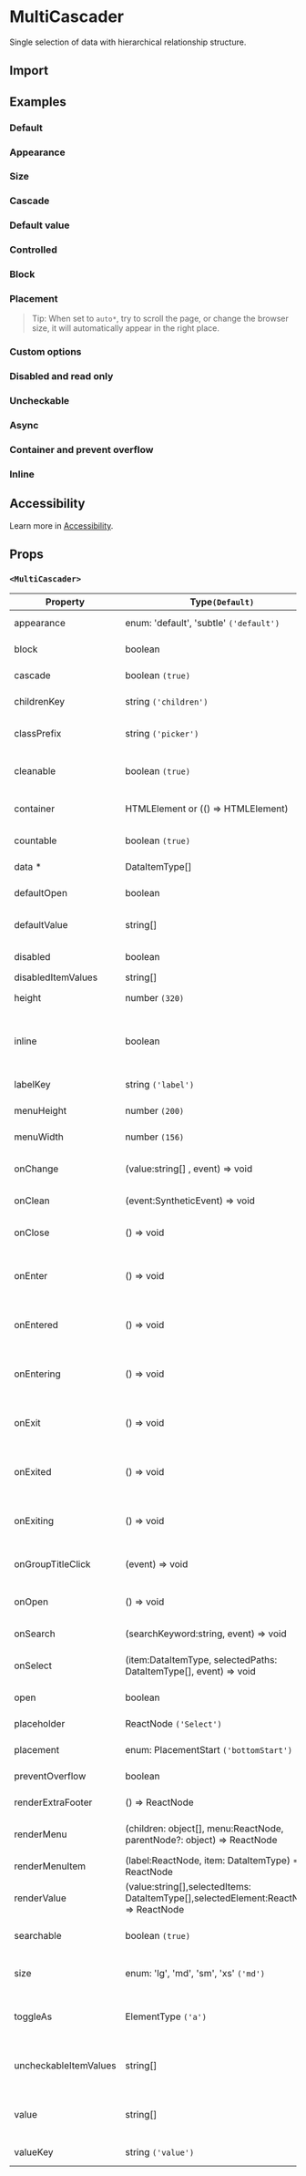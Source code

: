# MultiCascader

Single selection of data with hierarchical relationship structure.

## Import

<!--{include:(components/multi-cascader/fragments/import.md)}-->

## Examples

### Default

<!--{include:`basic.md`}-->

### Appearance

<!--{include:`appearance.md`}-->

### Size

<!--{include:`size.md`}-->

### Cascade

<!--{include:`cascade.md`}-->

### Default value

<!--{include:`default-value.md`}-->

### Controlled

<!--{include:`controlled.md`}-->

### Block

<!--{include:`block.md`}-->

### Placement

<!--{include:`placement.md`}-->

> Tip: When set to `auto*`, try to scroll the page, or change the browser size, it will automatically appear in the right place.

### Custom options

<!--{include:`custom.md`}-->

### Disabled and read only

<!--{include:`disabled.md`}-->

### Uncheckable

<!--{include:`uncheckable.md`}-->

### Async

<!--{include:`async.md`}-->

### Container and prevent overflow

<!--{include:`container.md`}-->

### Inline

<!--{include:`inline.md`}-->

## Accessibility

Learn more in [Accessibility](../guide/accessibility).

## Props

<!--{include:(_common/types/data-item-type.md)}-->

### `<MultiCascader>`

| Property              | Type`(Default)`                                                                       | Description                                                      |
| --------------------- | ------------------------------------------------------------------------------------- | ---------------------------------------------------------------- |
| appearance            | enum: 'default', 'subtle' `('default')`                                               | Set picker appearence                                            |
| block                 | boolean                                                                               | Blocking an entire row                                           |
| cascade               | boolean `(true)`                                                                      | whether cascade select                                           |
| childrenKey           | string `('children')`                                                                 | Set children key in data                                         |
| classPrefix           | string `('picker')`                                                                   | The prefix of the component CSS class                            |
| cleanable             | boolean `(true)`                                                                      | Whether the selected value can be cleared                        |
| container             | HTMLElement or (() => HTMLElement)                                                    | Sets the rendering container                                     |
| countable             | boolean `(true)`                                                                      | Can count selected options                                       |
| data \*               | DataItemType[]                                                                        | The data of component                                            |
| defaultOpen           | boolean                                                                               | Default value of open property                                   |
| defaultValue          | string[]                                                                              | Default values of the selected items                             |
| disabled              | boolean                                                                               | Disabled component                                               |
| disabledItemValues    | string[]                                                                              | Disabled items                                                   |
| height                | number `(320)`                                                                        | The height of Dropdown                                           |
| inline                | boolean                                                                               | The menu is displayed directly when the component is initialized |
| labelKey              | string `('label')`                                                                    | Set label key in data                                            |
| menuHeight            | number `(200)`                                                                        | Sets the height of the menu                                      |
| menuWidth             | number `(156)`                                                                        | Sets the width of the menu                                       |
| onChange              | (value:string[] , event) => void                                                      | Callback fired when value change                                 |
| onClean               | (event:SyntheticEvent) => void                                                        | Callback fired when value clean                                  |
| onClose               | () => void                                                                            | Callback fired when close component                              |
| onEnter               | () => void                                                                            | Callback fired before the overlay transitions in                 |
| onEntered             | () => void                                                                            | Callback fired after the overlay finishes transitioning in       |
| onEntering            | () => void                                                                            | Callback fired as the overlay begins to transition in            |
| onExit                | () => void                                                                            | Callback fired right before the overlay transitions out          |
| onExited              | () => void                                                                            | Callback fired after the overlay finishes transitioning out      |
| onExiting             | () => void                                                                            | Callback fired as the overlay begins to transition out           |
| onGroupTitleClick     | (event) => void                                                                       | Callback fired when click the group title                        |
| onOpen                | () => void                                                                            | Callback fired when open component                               |
| onSearch              | (searchKeyword:string, event) => void                                                 | callback function for Search                                     |
| onSelect              | (item:DataItemType, selectedPaths: DataItemType[], event) => void                     | Callback fired when item is selected                             |
| open                  | boolean                                                                               | Whether open the component                                       |
| placeholder           | ReactNode `('Select')`                                                                | Setting placeholders                                             |
| placement             | enum: PlacementStart `('bottomStart')`                                                | The placement of component                                       |
| preventOverflow       | boolean                                                                               | Prevent floating element overflow                                |
| renderExtraFooter     | () => ReactNode                                                                       | custom render extra footer                                       |
| renderMenu            | (children: object[], menu:ReactNode, parentNode?: object) => ReactNode                | Customizing the Rendering Menu list                              |
| renderMenuItem        | (label:ReactNode, item: DataItemType) => ReactNode                                    | Custom render menu items                                         |
| renderValue           | (value:string[],selectedItems: DataItemType[],selectedElement:ReactNode) => ReactNode | Custom render selected items                                     |
| searchable            | boolean `(true)`                                                                      | Whether you can search for options.                              |
| size                  | enum: 'lg', 'md', 'sm', 'xs' `('md')`                                                 | A picker can have different sizes                                |
| toggleAs              | ElementType `('a')`                                                                   | You can use a custom element for this component                  |
| uncheckableItemValues | string[]                                                                              | Set the option value for the check box not to be rendered        |
| value                 | string[]                                                                              | Specifies the values of the selected items(Controlled)           |
| valueKey              | string `('value')`                                                                    | Set value key in data                                            |
